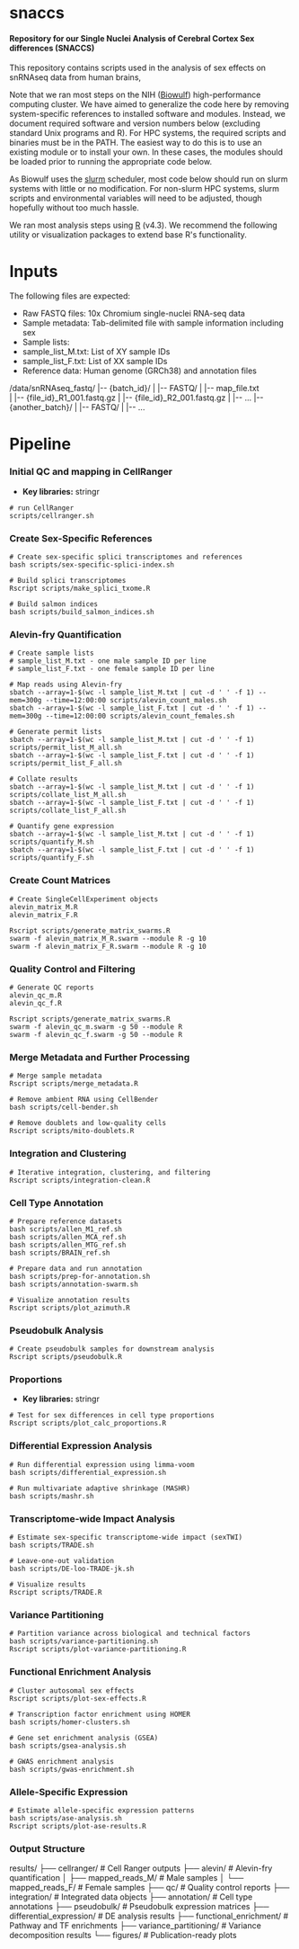 # snaccs

#### Repository for our Single Nuclei Analysis of Cerebral Cortex Sex differences (SNACCS)

This repository contains scripts used in the analysis of sex effects on snRNAseq data from human brains,

Note that we ran most steps on the NIH ([Biowulf](https://hpc.nih.gov/)) high-performance computing cluster. We have aimed to generalize the code here by removing system-specific references to installed software and modules. Instead, we document required software and version numbers below (excluding standard Unix programs and R). For HPC systems, the required scripts and binaries must be in the PATH. The easiest way to do this is to use an existing module or to install your own. In these cases, the modules should be loaded prior to running the appropriate code below.

As Biowulf uses the [slurm](https://slurm.schedmd.com/documentation.html) scheduler, most code below should run on slurm systems with little or no modification. For non-slurm HPC systems, slurm scripts and environmental variables will need to be adjusted, though hopefully without too much hassle.

We ran most analysis steps using [R](https://cran.r-project.org/) (v4.3). We recommend the following utility or visualization packages to extend base R's functionality.

# Inputs

The following files are expected:

* Raw FASTQ files: 10x Chromium single-nuclei RNA-seq data
* Sample metadata: Tab-delimited file with sample information including sex
* Sample lists:
* sample_list_M.txt: List of XY sample IDs
* sample_list_F.txt: List of XX sample IDs
* Reference data: Human genome (GRCh38) and annotation files

/data/snRNAseq_fastq/
|-- {batch_id}/
|   |-- FASTQ/
|       |-- map_file.txt              
|       |-- {file_id}_R1_001.fastq.gz 
|       |-- {file_id}_R2_001.fastq.gz 
|       |-- ...
|-- {another_batch}/
|   |-- FASTQ/
|       |-- ...
  
# Pipeline
  
### Initial QC and mapping in CellRanger

* **Key libraries:** stringr

```
# run CellRanger
scripts/cellranger.sh
```

### Create Sex-Specific References

```
# Create sex-specific splici transcriptomes and references
bash scripts/sex-specific-splici-index.sh

# Build splici transcriptomes
Rscript scripts/make_splici_txome.R

# Build salmon indices
bash scripts/build_salmon_indices.sh
```

### Alevin-fry Quantification

```
# Create sample lists
# sample_list_M.txt - one male sample ID per line
# sample_list_F.txt - one female sample ID per line

# Map reads using Alevin-fry
sbatch --array=1-$(wc -l sample_list_M.txt | cut -d ' ' -f 1) --mem=300g --time=12:00:00 scripts/alevin_count_males.sh
sbatch --array=1-$(wc -l sample_list_F.txt | cut -d ' ' -f 1) --mem=300g --time=12:00:00 scripts/alevin_count_females.sh

# Generate permit lists
sbatch --array=1-$(wc -l sample_list_M.txt | cut -d ' ' -f 1) scripts/permit_list_M_all.sh
sbatch --array=1-$(wc -l sample_list_F.txt | cut -d ' ' -f 1) scripts/permit_list_F_all.sh

# Collate results
sbatch --array=1-$(wc -l sample_list_M.txt | cut -d ' ' -f 1) scripts/collate_list_M_all.sh
sbatch --array=1-$(wc -l sample_list_F.txt | cut -d ' ' -f 1) scripts/collate_list_F_all.sh

# Quantify gene expression
sbatch --array=1-$(wc -l sample_list_M.txt | cut -d ' ' -f 1) scripts/quantify_M.sh
sbatch --array=1-$(wc -l sample_list_F.txt | cut -d ' ' -f 1) scripts/quantify_F.sh

```

### Create Count Matrices

```
# Create SingleCellExperiment objects
alevin_matrix_M.R
alevin_matrix_F.R

Rscript scripts/generate_matrix_swarms.R
swarm -f alevin_matrix_M_R.swarm --module R -g 10
swarm -f alevin_matrix_F_R.swarm --module R -g 10
```

### Quality Control and Filtering

```
# Generate QC reports
alevin_qc_m.R
alevin_qc_f.R

Rscript scripts/generate_matrix_swarms.R
swarm -f alevin_qc_m.swarm -g 50 --module R
swarm -f alevin_qc_f.swarm -g 50 --module R
```

### Merge Metadata and Further Processing

```
# Merge sample metadata
Rscript scripts/merge_metadata.R

# Remove ambient RNA using CellBender
bash scripts/cell-bender.sh

# Remove doublets and low-quality cells
Rscript scripts/mito-doublets.R
```

### Integration and Clustering

```
# Iterative integration, clustering, and filtering
Rscript scripts/integration-clean.R
```

### Cell Type Annotation

```
# Prepare reference datasets
bash scripts/allen_M1_ref.sh
bash scripts/allen_MCA_ref.sh  
bash scripts/allen_MTG_ref.sh
bash scripts/BRAIN_ref.sh

# Prepare data and run annotation
bash scripts/prep-for-annotation.sh
bash scripts/annotation-swarm.sh

# Visualize annotation results
Rscript scripts/plot_azimuth.R
```

### Pseudobulk Analysis

```
# Create pseudobulk samples for downstream analysis
Rscript scripts/pseudobulk.R
```

### Proportions

* **Key libraries:** stringr

```
# Test for sex differences in cell type proportions
Rscript scripts/plot_calc_proportions.R
```

### Differential Expression Analysis

```
# Run differential expression using limma-voom
bash scripts/differential_expression.sh

# Run multivariate adaptive shrinkage (MASHR)
bash scripts/mashr.sh
```

### Transcriptome-wide Impact Analysis

```
# Estimate sex-specific transcriptome-wide impact (sexTWI)
bash scripts/TRADE.sh

# Leave-one-out validation
bash scripts/DE-loo-TRADE-jk.sh

# Visualize results
Rscript scripts/TRADE.R
```

### Variance Partitioning

```
# Partition variance across biological and technical factors
bash scripts/variance-partitioning.sh
Rscript scripts/plot-variance-partitioning.R
```

### Functional Enrichment Analysis

```
# Cluster autosomal sex effects
Rscript scripts/plot-sex-effects.R

# Transcription factor enrichment using HOMER
bash scripts/homer-clusters.sh

# Gene set enrichment analysis (GSEA)
bash scripts/gsea-analysis.sh

# GWAS enrichment analysis
bash scripts/gwas-enrichment.sh
```

### Allele-Specific Expression

```
# Estimate allele-specific expression patterns
bash scripts/ase-analysis.sh
Rscript scripts/plot-ase-results.R
```

### Output Structure

results/
├── cellranger/              # Cell Ranger outputs
├── alevin/                  # Alevin-fry quantification
│   ├── mapped_reads_M/      # Male samples
│   └── mapped_reads_F/      # Female samples
├── qc/                      # Quality control reports
├── integration/             # Integrated data objects
├── annotation/              # Cell type annotations
├── pseudobulk/             # Pseudobulk expression matrices
├── differential_expression/ # DE analysis results
├── functional_enrichment/   # Pathway and TF enrichments
├── variance_partitioning/   # Variance decomposition results
└── figures/                # Publication-ready plots

